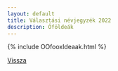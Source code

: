 ```yaml
---
layout: default
title: Választási névjegyzék 2022
description: Óföldeák
---
```


{% include OOfooxldeaak.html %}

[Vissza](./)